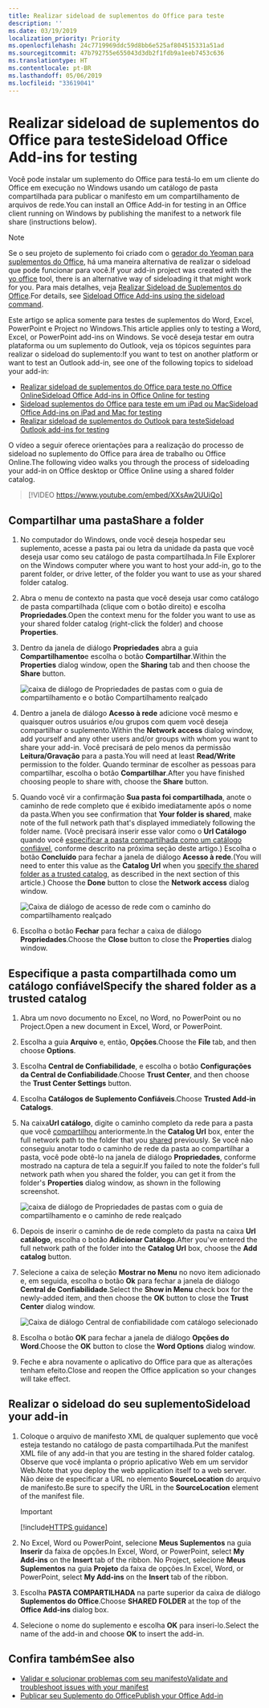```yaml
---
title: Realizar sideload de suplementos do Office para teste
description: ''
ms.date: 03/19/2019
localization_priority: Priority
ms.openlocfilehash: 24c7719969ddc59d8bb6e525af804515331a51ad
ms.sourcegitcommit: 47b792755e655043d3db2f1fdb9a1eeb7453c636
ms.translationtype: HT
ms.contentlocale: pt-BR
ms.lasthandoff: 05/06/2019
ms.locfileid: "33619041"
---
```

# <a name="sideload-office-add-ins-for-testing"></a><span data-ttu-id="e4b25-102">Realizar sideload de suplementos do Office para teste</span><span class="sxs-lookup"><span data-stu-id="e4b25-102">Sideload Office Add-ins for testing</span></span>

<span data-ttu-id="e4b25-103">Você pode instalar um suplemento do Office para testá-lo em um cliente do Office em execução no Windows usando um catálogo de pasta compartilhada para publicar o manifesto em um compartilhamento de arquivos de rede.</span><span class="sxs-lookup"><span data-stu-id="e4b25-103">You can install an Office Add-in for testing in an Office client running on Windows by publishing the manifest to a network file share (instructions below).</span></span>

> [!NOTE]
> <span data-ttu-id="e4b25-104">Se o seu projeto de suplemento foi criado com o [gerador do Yeoman para suplementos do Office](https://github.com/OfficeDev/generator-office), há uma maneira alternativa de realizar o sideload que pode funcionar para você.</span><span class="sxs-lookup"><span data-stu-id="e4b25-104">If your add-in project was created with the [yo office](https://github.com/OfficeDev/generator-office) tool, there is an alternative way of sideloading it that might work for you.</span></span> <span data-ttu-id="e4b25-105">Para mais detalhes, veja [Realizar Sideload de Suplementos do Office](sideload-office-addin-using-sideload-command.md).</span><span class="sxs-lookup"><span data-stu-id="e4b25-105">For details, see [Sideload Office Add-ins using the sideload command](sideload-office-addin-using-sideload-command.md).</span></span>

<span data-ttu-id="e4b25-106">Este artigo se aplica somente para testes de suplementos do Word, Excel, PowerPoint e Project no Windows.</span><span class="sxs-lookup"><span data-stu-id="e4b25-106">This article applies only to testing a Word, Excel, or PowerPoint add-ins on Windows.</span></span> <span data-ttu-id="e4b25-107">Se você deseja testar em outra plataforma ou um suplemento do Outlook, veja os tópicos seguintes para realizar o sideload do suplemento:</span><span class="sxs-lookup"><span data-stu-id="e4b25-107">If you want to test on another platform or want to test an Outlook add-in, see one of the following topics to sideload your add-in:</span></span>

- [<span data-ttu-id="e4b25-108">Realizar sideload de suplementos do Office para teste no Office Online</span><span class="sxs-lookup"><span data-stu-id="e4b25-108">Sideload Office Add-ins in Office Online for testing</span></span>](sideload-office-add-ins-for-testing.md)
- [<span data-ttu-id="e4b25-109">Sideload suplementos do Office para teste em um iPad ou Mac</span><span class="sxs-lookup"><span data-stu-id="e4b25-109">Sideload Office Add-ins on iPad and Mac for testing</span></span>](sideload-an-office-add-in-on-ipad-and-mac.md)
- [<span data-ttu-id="e4b25-110">Realizar sideload de suplementos do Outlook para teste</span><span class="sxs-lookup"><span data-stu-id="e4b25-110">Sideload Outlook add-ins for testing</span></span>](/outlook/add-ins/sideload-outlook-add-ins-for-testing)

<span data-ttu-id="e4b25-111">O vídeo a seguir oferece orientações para a realização do processo de sideload no suplemento do Office para área de trabalho ou Office Online.</span><span class="sxs-lookup"><span data-stu-id="e4b25-111">The following video walks you through the process of sideloading your add-in on Office desktop or Office Online using a shared folder catalog.</span></span>  

> [!VIDEO https://www.youtube.com/embed/XXsAw2UUiQo]

## <a name="share-a-folder"></a><span data-ttu-id="e4b25-112">Compartilhar uma pasta</span><span class="sxs-lookup"><span data-stu-id="e4b25-112">Share a folder</span></span>

1. <span data-ttu-id="e4b25-113">No computador do Windows, onde você deseja hospedar seu suplemento, acesse a pasta pai ou letra da unidade da pasta que você deseja usar como seu catálogo de pasta compartilhada.</span><span class="sxs-lookup"><span data-stu-id="e4b25-113">In File Explorer on the Windows computer where you want to host your add-in, go to the parent folder, or drive letter, of the folder you want to use as your shared folder catalog.</span></span>

2. <span data-ttu-id="e4b25-114">Abra o menu de contexto na pasta que você deseja usar como catálogo de pasta compartilhada (clique com o botão direito) e escolha **Propriedades**.</span><span class="sxs-lookup"><span data-stu-id="e4b25-114">Open the context menu for the folder you want to use as your shared folder catalog (right-click the folder) and choose **Properties**.</span></span>

3. <span data-ttu-id="e4b25-115">Dentro da janela de diálogo **Propriedades** abra a guia **Compartilhamento**e escolha o botão **Compartilhar**.</span><span class="sxs-lookup"><span data-stu-id="e4b25-115">Within the **Properties** dialog window, open the **Sharing** tab and then choose the **Share** button.</span></span>

    ![caixa de diálogo de Propriedades de pastas com o guia de compartilhamento e o botão Compartilhamento realçado](../images/sideload-windows-properties-dialog.png)

4. <span data-ttu-id="e4b25-117">Dentro a janela de diálogo **Acesso à rede** adicione você mesmo e quaisquer outros usuários e/ou grupos com quem você deseja compartilhar o suplemento.</span><span class="sxs-lookup"><span data-stu-id="e4b25-117">Within the **Network access** dialog window, add yourself and any other users and/or groups with whom you want to share your add-in.</span></span> <span data-ttu-id="e4b25-118">Você precisará de pelo menos da permissão **Leitura/Gravação** para a pasta.</span><span class="sxs-lookup"><span data-stu-id="e4b25-118">You will need at least **Read/Write** permission to the folder.</span></span> <span data-ttu-id="e4b25-119">Quando terminar de escolher as pessoas para compartilhar, escolha o botão **Compartilhar**.</span><span class="sxs-lookup"><span data-stu-id="e4b25-119">After you have finished choosing people to share with, choose the **Share** button.</span></span>

5. <span data-ttu-id="e4b25-120">Quando você vir a confirmação **Sua pasta foi compartilhada**, anote o caminho de rede completo que é exibido imediatamente após o nome da pasta.</span><span class="sxs-lookup"><span data-stu-id="e4b25-120">When you see confirmation that **Your folder is shared**, make note of the full network path that's displayed immediately following the folder name.</span></span> <span data-ttu-id="e4b25-121">(Você precisará inserir esse valor como o **Url Catálogo** quando você [especificar a pasta compartilhada como um catálogo confiável](#specify-the-shared-folder-as-a-trusted-catalog), conforme descrito na próxima seção deste artigo.) Escolha o botão **Concluído** para fechar a janela de diálogo **Acesso à rede**.</span><span class="sxs-lookup"><span data-stu-id="e4b25-121">(You will need to enter this value as the **Catalog Url** when you [specify the shared folder as a trusted catalog](#specify-the-shared-folder-as-a-trusted-catalog), as described in the next section of this article.) Choose the **Done** button to close the **Network access** dialog window.</span></span>

   ![Caixa de diálogo de acesso de rede com o caminho do compartilhamento realçado](../images/sideload-windows-network-access-dialog.png)

6. <span data-ttu-id="e4b25-123">Escolha o botão **Fechar** para fechar a caixa de diálogo **Propriedades**.</span><span class="sxs-lookup"><span data-stu-id="e4b25-123">Choose the **Close** button to close the **Properties** dialog window.</span></span>

## <a name="specify-the-shared-folder-as-a-trusted-catalog"></a><span data-ttu-id="e4b25-124">Especifique a pasta compartilhada como um catálogo confiável</span><span class="sxs-lookup"><span data-stu-id="e4b25-124">Specify the shared folder as a trusted catalog</span></span>
      
1. <span data-ttu-id="e4b25-125">Abra um novo documento no Excel, no Word, no PowerPoint ou no Project.</span><span class="sxs-lookup"><span data-stu-id="e4b25-125">Open a new document in Excel, Word, or PowerPoint.</span></span>
    
2. <span data-ttu-id="e4b25-126">Escolha a guia **Arquivo** e, então, **Opções**.</span><span class="sxs-lookup"><span data-stu-id="e4b25-126">Choose the **File** tab, and then choose **Options**.</span></span>
    
3. <span data-ttu-id="e4b25-127">Escolha **Central de Confiabilidade**, e escolha o botão **Configurações da Central de Confiabilidade**.</span><span class="sxs-lookup"><span data-stu-id="e4b25-127">Choose **Trust Center**, and then choose the **Trust Center Settings** button.</span></span>
    
4. <span data-ttu-id="e4b25-128">Escolha **Catálogos de Suplemento Confiáveis**.</span><span class="sxs-lookup"><span data-stu-id="e4b25-128">Choose **Trusted Add-in Catalogs**.</span></span>
    
5. <span data-ttu-id="e4b25-129">Na caixa**Url catálogo**, digite o caminho completo da rede para a pasta que você [compartilhou](#share-a-folder) anteriormente.</span><span class="sxs-lookup"><span data-stu-id="e4b25-129">In the **Catalog Url** box, enter the full network path to the folder that you [shared](#share-a-folder) previously.</span></span> <span data-ttu-id="e4b25-130">Se você não conseguiu anotar todo o caminho de rede da pasta ao compartilhar a pasta, você pode obtê-lo na janela de diálogo **Propriedades**, conforme mostrado na captura de tela a seguir.</span><span class="sxs-lookup"><span data-stu-id="e4b25-130">If you failed to note the folder's full network path when you shared the folder, you can get it from the folder's **Properties** dialog window, as shown in the following screenshot.</span></span> 

    ![caixa de diálogo de Propriedades de pastas com o guia de compartilhamento e o caminho de rede realçado](../images/sideload-windows-properties-dialog-2.png)
    
6. <span data-ttu-id="e4b25-132">Depois de inserir o caminho de de rede completo da pasta na caixa **Url catálogo**, escolha o botão **Adicionar Catálogo**.</span><span class="sxs-lookup"><span data-stu-id="e4b25-132">After you've entered the full network path of the folder into the **Catalog Url** box, choose the **Add catalog** button.</span></span>

7. <span data-ttu-id="e4b25-133">Selecione a caixa de seleção **Mostrar no Menu** no novo item adicionado e, em seguida, escolha o botão **Ok** para fechar a janela de diálogo **Central de Confiabilidade**.</span><span class="sxs-lookup"><span data-stu-id="e4b25-133">Select the **Show in Menu** check box for the newly-added item, and then choose the **OK** button to close the **Trust Center** dialog window.</span></span> 

    ![Caixa de diálogo Central de confiabilidade com catálogo selecionado](../images/sideload-windows-trust-center-dialog.png)

8. <span data-ttu-id="e4b25-135">Escolha o botão **OK** para fechar a janela de diálogo **Opções do Word**.</span><span class="sxs-lookup"><span data-stu-id="e4b25-135">Choose the **OK** button to close the **Word Options** dialog window.</span></span>

9. <span data-ttu-id="e4b25-136">Feche e abra novamente o aplicativo do Office para que as alterações tenham efeito.</span><span class="sxs-lookup"><span data-stu-id="e4b25-136">Close and reopen the Office application so your changes will take effect.</span></span>
    

## <a name="sideload-your-add-in"></a><span data-ttu-id="e4b25-137">Realizar o sideload do seu suplemento</span><span class="sxs-lookup"><span data-stu-id="e4b25-137">Sideload your add-in</span></span>


1. <span data-ttu-id="e4b25-138">Coloque o arquivo de manifesto XML de qualquer suplemento que você esteja testando no catálogo de pasta compartilhada.</span><span class="sxs-lookup"><span data-stu-id="e4b25-138">Put the manifest XML file of any add-in that you are testing in the shared folder catalog.</span></span> <span data-ttu-id="e4b25-139">Observe que você implanta o próprio aplicativo Web em um servidor Web.</span><span class="sxs-lookup"><span data-stu-id="e4b25-139">Note that you deploy the web application itself to a web server.</span></span> <span data-ttu-id="e4b25-140">Não deixe de especificar a URL no elemento **SourceLocation** do arquivo de manifesto.</span><span class="sxs-lookup"><span data-stu-id="e4b25-140">Be sure to specify the URL in the **SourceLocation** element of the manifest file.</span></span>

    > [!IMPORTANT]
    > [!include[HTTPS guidance](../includes/https-guidance.md)]

2. <span data-ttu-id="e4b25-141">No Excel, Word ou PowerPoint, selecione **Meus Suplementos** na guia **Inserir** da faixa de opções.</span><span class="sxs-lookup"><span data-stu-id="e4b25-141">In Excel, Word, or PowerPoint, select **My Add-ins** on the **Insert** tab of the ribbon.</span></span> <span data-ttu-id="e4b25-142">No Project, selecione **Meus Suplementos** na guia **Projeto** da faixa de opções.</span><span class="sxs-lookup"><span data-stu-id="e4b25-142">In Excel, Word, or PowerPoint, select **My Add-ins** on the **Insert** tab of the ribbon.</span></span> 

3. <span data-ttu-id="e4b25-143">Escolha **PASTA COMPARTILHADA** na parte superior da caixa de diálogo **Suplementos do Office**.</span><span class="sxs-lookup"><span data-stu-id="e4b25-143">Choose **SHARED FOLDER** at the top of the **Office Add-ins** dialog box.</span></span>

4. <span data-ttu-id="e4b25-144">Selecione o nome do suplemento e escolha **OK** para inseri-lo.</span><span class="sxs-lookup"><span data-stu-id="e4b25-144">Select the name of the add-in and choose **OK** to insert the add-in.</span></span>

## <a name="see-also"></a><span data-ttu-id="e4b25-145">Confira também</span><span class="sxs-lookup"><span data-stu-id="e4b25-145">See also</span></span>

- [<span data-ttu-id="e4b25-146">Validar e solucionar problemas com seu manifesto</span><span class="sxs-lookup"><span data-stu-id="e4b25-146">Validate and troubleshoot issues with your manifest</span></span>](troubleshoot-manifest.md)
- [<span data-ttu-id="e4b25-147">Publicar seu Suplemento do Office</span><span class="sxs-lookup"><span data-stu-id="e4b25-147">Publish your Office Add-in</span></span>](../publish/publish.md)
    
